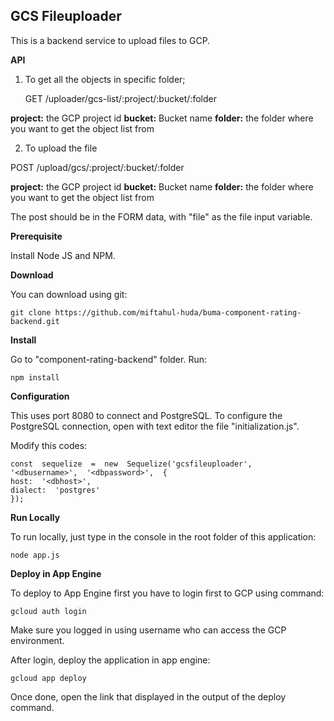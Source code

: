 ## GCS Fileuploader


This is a backend service to upload files to GCP.

**API**

1. To get all the objects in specific folder;

    GET /uploader/gcs-list/:project/:bucket/:folder

**project:** the GCP project id
**bucket:** Bucket name
**folder:** the folder where you want to get the object list from

2. To upload the file

POST  /upload/gcs/:project/:bucket/:folder

**project:** the GCP project id
**bucket:** Bucket name
**folder:** the folder where you want to get the object list from

The post should be in the FORM data, with "file" as the file input variable.


**Prerequisite**

Install Node JS and NPM.

**Download**

You can download using git:

    git clone https://github.com/miftahul-huda/buma-component-rating-backend.git

**Install**

Go to "component-rating-backend" folder. Run:

    npm install

**Configuration**

This uses port 8080 to connect and PostgreSQL. To configure the PostgreSQL connection, open with text editor the file "initialization.js".

Modify this codes:

    const  sequelize  =  new  Sequelize('gcsfileuploader',  '<dbusername>',  '<dbpassword>',  {
    host:  '<dbhost>',
    dialect:  'postgres'
    });

**Run Locally**

To run locally, just type in the console in the root folder of this application:

    node app.js

**Deploy in App Engine**

To deploy to App Engine first you have to login first to GCP using command:

    gcloud auth login

Make sure you logged in using username who can access the GCP environment.

After login, deploy the application in app engine:

    gcloud app deploy

Once done, open the link that displayed in the output of the deploy command.

